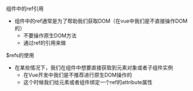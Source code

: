 组件中的ref引用
- 组件中的ref通常是为了帮助我们获取DOM（在vue中我们是不直接操作DOM的）
    - 不要操作原生DOM方法
    - 通过ref的引用来做

$refs的使用
- 在某些情况下，我们在组件中想要直接获取到元素对象或者子组件实例
    - 在Vue开发中我们是不推荐进行原生DOM操作的
    - 这个时候我们给元素或者组件绑定一个ref的attribute属性